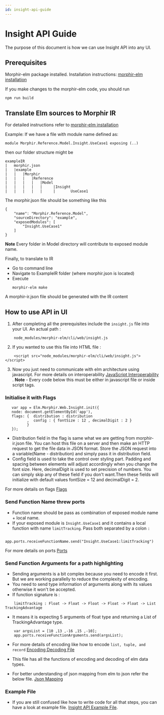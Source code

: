 ```yaml
---
id: insight-api-guide
---
```


# Insight API Guide
The purpose of this document is how we can use Insight API into any UI.

## Prerequisites
Morphir-elm package installed. Installation instructions: [morphir-elm installation](https://github.com/finos/morphir-elm/blob/master/README.md)

If you make changes to the morphir-elm code, you should run

```
npm run build
``` 
## Translate Elm sources to Morphir IR
For detailed instructions refer to [morphir-elm installation](https://github.com/finos/morphir-elm/blob/master/README.md)

Example:
If we have a file with module name defined as:
```
module Morphir.Reference.Model.Insight.UseCase1 exposing (..)
```

then our folder structure might be
```
exampleIR
|   morphir.json
|   |example
|   |   |Morphir
|   |   |   |Reference
|   |   |   |   |Model
|   |   |   |   |     |Insight
|   |   |   |   |     |       UseCase1
```                 

The morphir.json file should be something like this

```
{
    "name": "Morphir.Reference.Model",
    "sourceDirectory": "example",
    "exposedModules": [
        "Insight.UseCase1"
    ]
}  
```
**Note** Every folder in Model directory will contribute to exposed module name.

Finally, to translate to IR
- Go to command line
- Navigate to ExampleIR folder (where morphir.json is located)
- Execute
    ```
    morphir-elm make
    ```
A morphir-ir.json file should be generated with the IR content


## How to use API in UI
1. After completing all the prerequisites include the `insight.js` file into your UI. An actual path :
```
    node_modules/morphir-elm/cli/web/insight.js
```
2. If you wanted to use this file into HTML file :
```
    <script src="node_modules/morphir-elm/cli/web/insight.js"></script>
```
3. Now you just need to communicate with elm architecture using javascript.
For more details on interoperability [JavaScript Interoperability ](https://guide.elm-lang.org/interop).
**Note** - Every code below this must be either in javascript file or inside script tags.
### Initialise it with Flags
```
   var app = Elm.Morphir.Web.Insight.init({
   node: document.getElementById('app'),
   flags: {  distribution : distribution 
          ,  config : { fontSize : 12 , decimalDigit : 2 }
          }
   });
```
 - Distribution field in the flag is same what we are getting from morphir-ir.json file. You can host this file on a server and then make an HTTP request to get the file data in JSON format. Store the JSON request into a variable(Name - distribution) and simply pass it in distribution field.
 - Config field is used to take the control over styling part. Padding and spacing between elements will adjust accordingly when you change the font size. Here, decimalDigit is used to set precision of numbers. You can simply skip any of these field if you don't want.Then these fields will initialize with default values fontSize = 12 and decimalDigit = 2.
   
For more details on flags [Flags](https://guide.elm-lang.org/interop/flags.html)

### Send Function Name threw ports
- Function name should be pass as combination of exposed module name + local name.
- If your exposed module is `Insight.UseCase1` and it contains a local function with name `limitTracking`. Pass both separated by a colon `:`
```
    app.ports.receiveFunctionName.send("Insight.UseCase1:limitTracking")
```
        
For more details on ports [Ports](https://guide.elm-lang.org/interop/ports.html)

### Send Function Arguments for a path highlighting
- Sending arguments is a bit complex because you need to encode it first. But we are working parallelly to reduce the complexity of encoding. 
- You need to send type information of arguments along with its values otherwise it won't be accepted.
- If function signature is :
``` 
    limitTracking : Float -> Float -> Float -> Float -> Float -> List TrackingAdvantage
```
- It means it is expecting 5 arguments of float type and returning a List of TrackingAdvantage type.
``` 
    var argsList = [10 ,13 ,-16 ,15 ,-10];
    app.ports.receiveFunctionArguments.send(argsList);
```
- For more details of encoding like how to encode `list, tuple, and record`
[Encoding Decoding File](https://github.com/finos/morphir-elm/blob/master/src/Morphir/IR/Type/DataCodec.elm)
- This file has all the functions of encoding and decoding of elm data types.
  
- For better understanding of json mapping from elm to json refer the below file. 
[Json Mapping](https://github.com/finos/morphir-elm/blob/master/docs/json-mapping.md)

### Example File
- If you are still confused like how to write code for all that steps, you can have a look at example file.
[Insight API Example File](https://github.com/finos/morphir-elm/blob/master/cli/web/insight.html).
